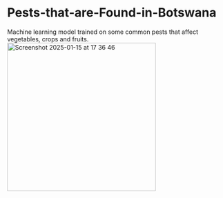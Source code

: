 # Pests-that-are-Found-in-Botswana
Machine learning model trained on some common pests that affect vegetables, crops and fruits.
<img width="344" alt="Screenshot 2025-01-15 at 17 36 46" src="https://github.com/user-attachments/assets/94fabad3-b701-4697-ade6-fdbe0c013070" />
